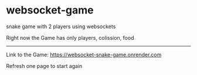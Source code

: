 # websocket-game

snake game with 2 players using websockets

Right now the Game has only players, colission, food

---

Link to the Game: https://websocket-snake-game.onrender.com

Refresh one page to start again
